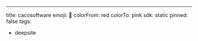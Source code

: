 ---
title: cacosoftware 
emoji: 🐳
colorFrom: red
colorTo: pink
sdk: static
pinned: false
tags:
  - deepsite
